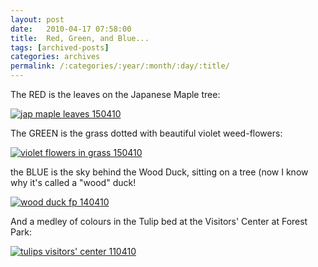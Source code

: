 ```yaml
---
layout: post
date:	2010-04-17 07:58:00
title:  Red, Green, and Blue...
tags: [archived-posts]
categories: archives
permalink: /:categories/:year/:month/:day/:title/
---
```

The RED is the leaves on the Japanese Maple tree:

<a href="http://s967.photobucket.com/albums/ae160/pedoral/?action=view&current=IMG_3653.jpg" target="_blank"><img src="http://i967.photobucket.com/albums/ae160/pedoral/IMG_3653.jpg" border="0" alt="jap maple leaves 150410"></a>

The GREEN is the grass dotted with beautiful violet weed-flowers:

<a href="http://s967.photobucket.com/albums/ae160/pedoral/?action=view&current=IMG_3635.jpg" target="_blank"><img src="http://i967.photobucket.com/albums/ae160/pedoral/IMG_3635.jpg" border="0" alt="violet flowers in grass 150410"></a>


the BLUE is the sky behind the Wood Duck, sitting on a tree (now I know why it's called a "wood" duck!


<a href="http://s967.photobucket.com/albums/ae160/pedoral/?action=view&current=IMG_3645.jpg" target="_blank"><img src="http://i967.photobucket.com/albums/ae160/pedoral/IMG_3645.jpg" border="0" alt="wood duck fp 140410"></a>


And a medley of colours in the Tulip bed at the Visitors' Center at Forest Park:



<a href="http://s967.photobucket.com/albums/ae160/pedoral/?action=view&current=IMG_3609.jpg" target="_blank"><img src="http://i967.photobucket.com/albums/ae160/pedoral/IMG_3609.jpg" border="0" alt="tulips visitors' center 110410"></a>
